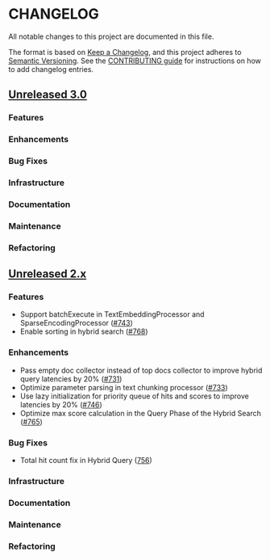 # CHANGELOG
All notable changes to this project are documented in this file.

The format is based on [Keep a Changelog](https://keepachangelog.com/en/1.0.0/), and this project adheres to [Semantic Versioning](https://semver.org/spec/v2.0.0.html). See the [CONTRIBUTING guide](./CONTRIBUTING.md#Changelog) for instructions on how to add changelog entries.

## [Unreleased 3.0](https://github.com/opensearch-project/neural-search/compare/2.x...HEAD)
### Features
### Enhancements
### Bug Fixes
### Infrastructure
### Documentation
### Maintenance
### Refactoring

## [Unreleased 2.x](https://github.com/opensearch-project/neural-search/compare/2.14...2.x)
### Features
- Support batchExecute in TextEmbeddingProcessor and SparseEncodingProcessor ([#743](https://github.com/opensearch-project/neural-search/issues/743))
- Enable sorting in hybrid search ([#768](https://github.com/opensearch-project/neural-search/pull/768))
### Enhancements
- Pass empty doc collector instead of top docs collector to improve hybrid query latencies by 20% ([#731](https://github.com/opensearch-project/neural-search/pull/731))
- Optimize parameter parsing in text chunking processor ([#733](https://github.com/opensearch-project/neural-search/pull/733))
- Use lazy initialization for priority queue of hits and scores to improve latencies by 20% ([#746](https://github.com/opensearch-project/neural-search/pull/746))
- Optimize max score calculation in the Query Phase of the Hybrid Search ([#765](https://github.com/opensearch-project/neural-search/pull/765))
### Bug Fixes
- Total hit count fix in Hybrid Query ([756](https://github.com/opensearch-project/neural-search/pull/756))
### Infrastructure
### Documentation
### Maintenance
### Refactoring

